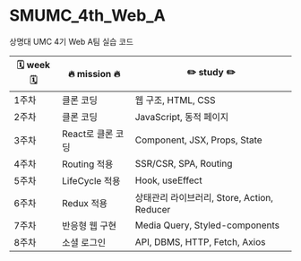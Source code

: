 # SMUMC_4th_Web_A
상명대 UMC 4기 Web A팀 실습 코드    

|🗓 **week** 🗓 |🔥 **mission** 🔥|✏️ **study** ✏️|
|------|------|---------|
|1주차|클론 코딩|웹 구조, HTML, CSS|
|2주차|클론 코딩|JavaScript, 동적 페이지|
|3주차|React로 클론 코딩|Component, JSX, Props, State|
|4주차|Routing 적용|SSR/CSR, SPA, Routing|
|5주차|LifeCycle 적용|Hook, useEffect|
|6주차|Redux 적용|상태관리 라이브러리, Store, Action, Reducer|
|7주차|반응형 웹 구현|Media Query, Styled-components|
|8주차|소셜 로그인|API, DBMS, HTTP, Fetch, Axios|
